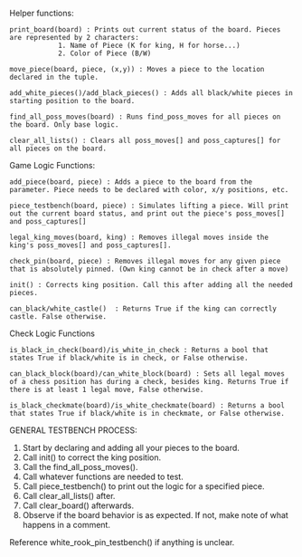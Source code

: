 Helper functions: 

	print_board(board) : Prints out current status of the board. Pieces are represented by 2 characters: 
				1. Name of Piece (K for king, H for horse...)
				2. Color of Piece (B/W)
				
	move_piece(board, piece, (x,y)) : Moves a piece to the location declared in the tuple. 

	add_white_pieces()/add_black_pieces() : Adds all black/white pieces in starting position to the board. 
	
	find_all_poss_moves(board) : Runs find_poss_moves for all pieces on the board. Only base logic. 

	clear_all_lists() : Clears all poss_moves[] and poss_captures[] for all pieces on the board. 

Game Logic Functions:

	add_piece(board, piece) : Adds a piece to the board from the parameter. Piece needs to be declared with color, x/y positions, etc. 

	piece_testbench(board, piece) : Simulates lifting a piece. Will print out the current board status, and print out the piece's poss_moves[] and poss_captures[]

	legal_king_moves(board, king) : Removes illegal moves inside the king's poss_moves[] and poss_captures[]. 

	check_pin(board, piece) : Removes illegal moves for any given piece that is absolutely pinned. (Own king cannot be in check after a move)
	
	init() : Corrects king position. Call this after adding all the needed pieces. 

  	can_black/white_castle()  : Returns True if the king can correctly castle. False otherwise. 

Check Logic Functions

	is_black_in_check(board)/is_white_in_check : Returns a bool that states True if black/white is in check, or False otherwise.

	can_black_block(board)/can_white_block(board) : Sets all legal moves of a chess position has during a check, besides king. Returns True if there is at least 1 legal move, False otherwise.

	is_black_checkmate(board)/is_white_checkmate(board) : Returns a bool that states True if black/white is in checkmate, or False otherwise. 






GENERAL TESTBENCH PROCESS:

1. Start by declaring and adding all your pieces to the board.
2. Call init() to correct the king position. 
3. Call the find_all_poss_moves(). 
4. Call whatever functions are needed to test. 
5. Call piece_testbench() to print out the logic for a specified piece.
6. Call clear_all_lists() after. 
7. Call clear_board() afterwards. 
8. Observe if the board behavior is as expected. If not, make note of what happens in a comment.

Reference white_rook_pin_testbench() if anything is unclear. 
